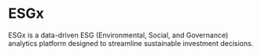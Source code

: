 # ESGx
ESGx is a data-driven ESG (Environmental, Social, and Governance) analytics platform designed to streamline sustainable investment decisions. 
